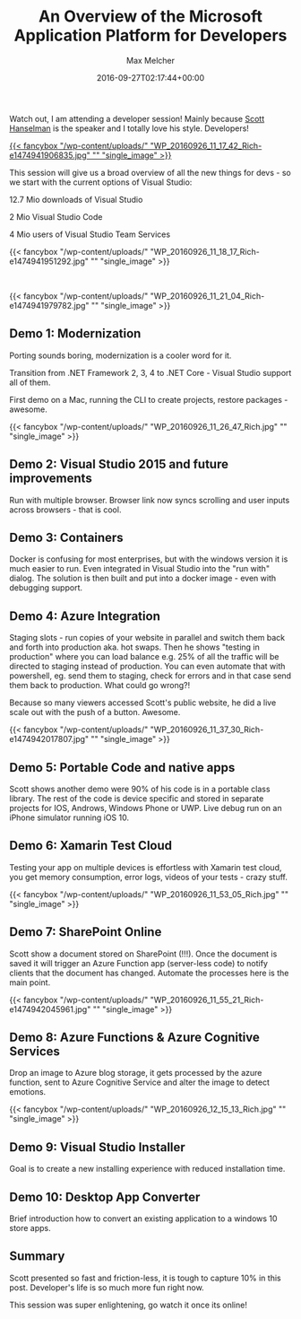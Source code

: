 ﻿---
title: An Overview of the Microsoft Application Platform for Developers
author: Max Melcher
aliases:
   - "/post/2016-09-27-an-overview-of-the-microsoft-application-platform-for-developers/"
2016: "09"
type: post
date: 2016-09-27T02:17:44+00:00
url: /2016/09/an-overview-of-the-microsoft-application-platform-for-developers/
yourls_fetching:
  - "1"
categories:
  - Apps
  - Azure
  - Conference
  - Ignite 2016

---
Watch out, I am attending a developer session! Mainly because [Scott Hanselman][1] is the speaker and I totally love his style. Developers!

[{{< fancybox "/wp-content/uploads/" "WP_20160926_11_17_42_Rich-e1474941906835.jpg" "" "single_image" >}}][2]

This session will give us a broad overview of all the new things for devs - so we start with the current options of Visual Studio:

12.7 Mio downloads of Visual Studio
  
2 Mio Visual Studio Code
  
4 Mio users of Visual Studio Team Services

{{< fancybox "/wp-content/uploads/" "WP_20160926_11_18_17_Rich-e1474941951292.jpg" "" "single_image" >}}

&nbsp;

{{< fancybox "/wp-content/uploads/" "WP_20160926_11_21_04_Rich-e1474941979782.jpg" "" "single_image" >}}

## Demo 1: Modernization

Porting sounds boring, modernization is a cooler word for it.

Transition from .NET Framework 2, 3, 4 to .NET Core - Visual Studio support all of them.

First demo on a Mac, running the CLI to create projects, restore packages - awesome.

{{< fancybox "/wp-content/uploads/" "WP_20160926_11_26_47_Rich.jpg" "" "single_image" >}}

## Demo 2: Visual Studio 2015 and future improvements

Run with multiple browser. Browser link now syncs scrolling and user inputs across browsers - that is cool.

## Demo 3: Containers

Docker is confusing for most enterprises, but with the windows version it is much easier to run. Even integrated in Visual Studio into the "run with" dialog. The solution is then built and put into a docker image - even with debugging support.

## Demo 4: Azure Integration

Staging slots - run copies of your website in parallel and switch them back and forth into production aka. hot swaps. Then he shows "testing in production" where you can load balance e.g. 25% of all the traffic will be directed to staging instead of production. You can even automate that with powershell, eg. send them to staging, check for errors and in that case send them back to production. What could go wrong?!

Because so many viewers accessed Scott's public website, he did a live scale out with the push of a button. Awesome.

{{< fancybox "/wp-content/uploads/" "WP_20160926_11_37_30_Rich-e1474942017807.jpg" "" "single_image" >}}

## Demo 5: Portable Code and native apps

Scott shows another demo were 90% of his code is in a portable class library. The rest of the code is device specific and stored in separate projects for IOS, Androws, Windows Phone or UWP. Live debug run on an iPhone simulator running iOS 10.

## Demo 6: Xamarin Test Cloud

Testing your app on multiple devices is effortless with Xamarin test cloud, you get memory consumption, error logs, videos of your tests - crazy stuff.

{{< fancybox "/wp-content/uploads/" "WP_20160926_11_53_05_Rich.jpg" "" "single_image" >}}

## Demo 7: SharePoint Online

Scott show a document stored on SharePoint (!!!). Once the document is saved it will trigger an Azure Function app (server-less code) to notify clients that the document has changed. Automate the processes here is the main point.

{{< fancybox "/wp-content/uploads/" "WP_20160926_11_55_21_Rich-e1474942045961.jpg" "" "single_image" >}}

## Demo 8: Azure Functions & Azure Cognitive Services

Drop an image to Azure blog storage, it gets processed by the azure function, sent to Azure Cognitive Service and alter the image to detect emotions.

{{< fancybox "/wp-content/uploads/" "WP_20160926_12_15_13_Rich.jpg" "" "single_image" >}}

## Demo 9: Visual Studio Installer

Goal is to create a new installing experience with reduced installation time.

## Demo 10: Desktop App Converter

Brief introduction how to convert an existing application to a windows 10 store apps.

## Summary

Scott presented so fast and friction-less, it is tough to capture 10% in this post. Developer's life is so much more fun right now.
  
This session was super enlightening, go watch it once its online!

 [1]: http://www.hanselman.com/
 [2]: https://melcher.it/wp-content/uploads/WP_20160926_11_17_42_Rich-e1474941906835.jpg
